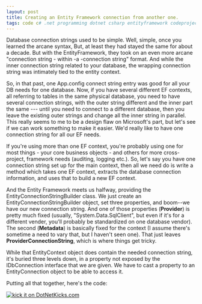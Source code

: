 ```yaml
---
layout: post
title: Creating an Entity Framework connection from another one.
tags: code c# .net programming dotnet csharp entityframework codeproject
---
```

Database connection strings used to be simple.  Well, simple, once you learned the arcane syntax,  But, at least they had stayed the same for about a decade.  But with the EntityFramework, they took on an even more arcane "connection string - within -a -connection string" format.  And while the inner connection string related to your database, the wrapping connection string was intimately tied to the entity context.
  
So, in that past, one App.config connect string entry was good for all your DB needs for one database.  Now, if you have several different EF contexts, all referring to tables in the same physical database, you need to have several connection strings, with the outer string different and the inner part the same --- until you need to connect to a different database, then you leave the existing outer strings and change all the inner string in parallel.  This really seems to me to be a design flaw on Microsoft's part, but let's see if we can work something to make it easier.  We'd really like to have one connection string for all our EF needs. 
  
If you're using more than one EF context, you're probably using one for most things - your core business objects - and others for more cross-project, framework needs (auditing, logging etc.).   So, let's say you have one connection string set up for the main context, then all we need do is write a method which takes one EF context, extracts the database connection information, and uses that to build a new EF context.
  
And the Entity Framework meets us halfway, providing the EntityConnectionStringBuilder class.  We just create an EntityConnectionStringBuilder object, set three properties, and boom--we have our new connection string.  And one of those properties (**Provider**) is pretty much fixed (usually, "System.Data.SqlClient", but even if it's for a different vender, you'll probably be standardized on one database vendor).   The second (**Metadata**) is basically fixed for the context (I assume there's sometime a need to vary that, but I haven't seen one).  That just leaves **ProviderConnectionString**, which is where things get tricky.  
  
While that EntityContext object does contain the needed connection string, it's buried three levels down,  in a property not exposed by the IDbConnection interface that we are given.  We have to cast a property to an EntityConnection object to be able to access it.
  
Putting all that together, here's the code:

<script src="https://gist.github.com/jamescurran/5412631.js">   </script>

<a href="http://www.dotnetkicks.com/kick/?url=http%3a%2f%2fhonestillusion.com%2fblogs%2fblog_0%2farchive%2f2011%2f05%2f02%2fcreating-an-entity-framework-connection-from-another-one.aspx"><img border="0" alt="kick it on DotNetKicks.com" src="http://honestillusion.com/controlpanel/blogs/http%3A%2F%2Fwww.dotnetkicks.com%2FServices%2FImages%2FKickItImageGenerator.ashx%3Furl%3Dhttp%253a%252f%252fhonestillusion.com%252fblogs%252fblog_0%252farchive%252f2011%252f05%252f02%252fcreating-an-entity-framework-connection-from-another-one.aspx" /></a>
